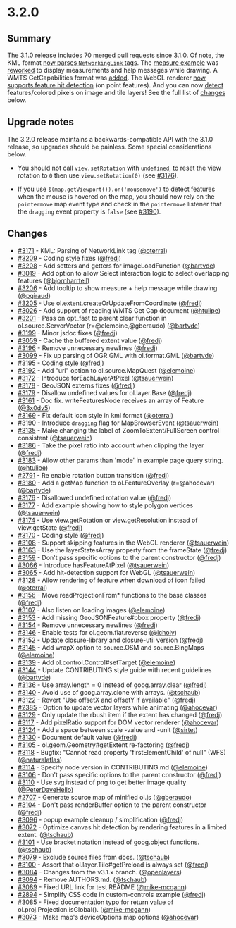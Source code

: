 # 3.2.0

## Summary

The 3.1.0 release includes 70 merged pull requests since 3.1.0.  Of note, the KML format [now parses `NetworkingLink` tags](https://github.com/openlayers/ol3/pull/3171).  The [measure example](http://openlayers.org/en/v3.2.0/examples/measure.html) was [reworked](https://github.com/openlayers/ol3/pull/3206) to display measurements and help messages while drawing.  A WMTS GetCapabilities format was [added](https://github.com/openlayers/ol3/pull/3026).  The WebGL renderer [now supports feature hit detection](https://github.com/openlayers/ol3/pull/3065) (on point features).  And you can now [detect](https://github.com/openlayers/ol3/pull/3172) features/colored pixels on image and tile layers!  See the full list of [changes](#changes) below.

## Upgrade notes

The 3.2.0 release maintains a backwards-compatible API with the 3.1.0 release, so upgrades should be painless.  Some special considerations below.

 * You should not call `view.setRotation` with `undefined`, to reset the view rotation to `0` then use `view.setRotation(0)` (see [#3176](https://github.com/openlayers/ol3/pull/3176)).

 * If you use `$(map.getViewport()).on('mousemove')` to detect features when the mouse is hovered on the map, you should now rely on the `pointermove` map event type and check in the `pointermove` listener that the `dragging` event property is `false` (see [#3190](https://github.com/openlayers/ol3/pull/3190)).

## Changes

 * [#3171](https://github.com/openlayers/ol3/pull/3171) - KML: Parsing of NetworkLink tag ([@oterral](https://github.com/oterral))
 * [#3209](https://github.com/openlayers/ol3/pull/3209) - Coding style fixes ([@fredj](https://github.com/fredj))
 * [#3208](https://github.com/openlayers/ol3/pull/3208) - Add setters and getters for imageLoadFunction ([@bartvde](https://github.com/bartvde))
 * [#3019](https://github.com/openlayers/ol3/pull/3019) - Add option to allow Select interaction logic to select overlapping features ([@bjornharrtell](https://github.com/bjornharrtell))
 * [#3206](https://github.com/openlayers/ol3/pull/3206) - Add tooltip to show measure + help message while drawing ([@pgiraud](https://github.com/pgiraud))
 * [#3205](https://github.com/openlayers/ol3/pull/3205) - Use ol.extent.createOrUpdateFromCoordinate ([@fredj](https://github.com/fredj))
 * [#3026](https://github.com/openlayers/ol3/pull/3026) - Add support of reading WMTS Get Cap document ([@htulipe](https://github.com/htulipe))
 * [#3201](https://github.com/openlayers/ol3/pull/3201) - Pass on opt_fast to parent clear function in ol.source.ServerVector (r=@elemoine,@gberaudo) ([@bartvde](https://github.com/bartvde))
 * [#3199](https://github.com/openlayers/ol3/pull/3199) - Minor jsdoc fixes ([@fredj](https://github.com/fredj))
 * [#3059](https://github.com/openlayers/ol3/pull/3059) - Cache the buffered extent value ([@fredj](https://github.com/fredj))
 * [#3196](https://github.com/openlayers/ol3/pull/3196) - Remove unnecessary newlines ([@fredj](https://github.com/fredj))
 * [#3099](https://github.com/openlayers/ol3/pull/3099) - Fix up parsing of OGR GML with ol.format.GML ([@bartvde](https://github.com/bartvde))
 * [#3195](https://github.com/openlayers/ol3/pull/3195) - Coding style ([@fredj](https://github.com/fredj))
 * [#3192](https://github.com/openlayers/ol3/pull/3192) - Add "url" option to ol.source.MapQuest ([@elemoine](https://github.com/elemoine))
 * [#3172](https://github.com/openlayers/ol3/pull/3172) - Introduce forEachLayerAtPixel ([@tsauerwein](https://github.com/tsauerwein))
 * [#3178](https://github.com/openlayers/ol3/pull/3178) - GeoJSON externs fixes ([@fredj](https://github.com/fredj))
 * [#3179](https://github.com/openlayers/ol3/pull/3179) - Disallow undefined values for ol.layer.Base ([@fredj](https://github.com/fredj))
 * [#3161](https://github.com/openlayers/ol3/pull/3161) - Doc fix. writeFeaturesNode receives an array of Feature ([@3x0dv5](https://github.com/3x0dv5))
 * [#3169](https://github.com/openlayers/ol3/pull/3169) - Fix default icon style in kml format ([@oterral](https://github.com/oterral))
 * [#3190](https://github.com/openlayers/ol3/pull/3190) - Introduce `dragging` flag for MapBrowserEvent ([@tsauerwein](https://github.com/tsauerwein))
 * [#3135](https://github.com/openlayers/ol3/pull/3135) - Make changing the label of ZoomToExtent/FullScreen control consistent ([@tsauerwein](https://github.com/tsauerwein))
 * [#3186](https://github.com/openlayers/ol3/pull/3186) - Take the pixel ratio into account when clipping the layer ([@fredj](https://github.com/fredj))
 * [#3183](https://github.com/openlayers/ol3/pull/3183) - Allow other params than 'mode' in example page query string. ([@htulipe](https://github.com/htulipe))
 * [#2791](https://github.com/openlayers/ol3/pull/2791) - Re enable rotation button transition ([@fredj](https://github.com/fredj))
 * [#3180](https://github.com/openlayers/ol3/pull/3180) - Add a getMap function to ol.FeatureOverlay (r=@ahocevar) ([@bartvde](https://github.com/bartvde))
 * [#3176](https://github.com/openlayers/ol3/pull/3176) - Disallowed undefined rotation value ([@fredj](https://github.com/fredj))
 * [#3177](https://github.com/openlayers/ol3/pull/3177) - Add example showing how to style polygon vertices ([@tsauerwein](https://github.com/tsauerwein))
 * [#3174](https://github.com/openlayers/ol3/pull/3174) - Use view.getRotation or view.getResolution instead of view.getState ([@fredj](https://github.com/fredj))
 * [#3170](https://github.com/openlayers/ol3/pull/3170) - Coding style ([@fredj](https://github.com/fredj))
 * [#3108](https://github.com/openlayers/ol3/pull/3108) - Support skipping features in the WebGL renderer ([@tsauerwein](https://github.com/tsauerwein))
 * [#3163](https://github.com/openlayers/ol3/pull/3163) - Use the layerStatesArray property from the frameState ([@fredj](https://github.com/fredj))
 * [#3159](https://github.com/openlayers/ol3/pull/3159) - Don't pass specific options to the parent constructor ([@fredj](https://github.com/fredj))
 * [#3066](https://github.com/openlayers/ol3/pull/3066) - Introduce hasFeatureAtPixel ([@tsauerwein](https://github.com/tsauerwein))
 * [#3065](https://github.com/openlayers/ol3/pull/3065) - Add hit-detection support for WebGL ([@tsauerwein](https://github.com/tsauerwein))
 * [#3128](https://github.com/openlayers/ol3/pull/3128) - Allow rendering of feature when download of icon failed ([@oterral](https://github.com/oterral))
 * [#3156](https://github.com/openlayers/ol3/pull/3156) - Move readProjectionFrom* functions to the base classes ([@fredj](https://github.com/fredj))
 * [#3107](https://github.com/openlayers/ol3/pull/3107) - Also listen on loading images ([@elemoine](https://github.com/elemoine))
 * [#3153](https://github.com/openlayers/ol3/pull/3153) - Add missing GeoJSONFeature#bbox property ([@fredj](https://github.com/fredj))
 * [#3154](https://github.com/openlayers/ol3/pull/3154) - Remove unnecessary newlines ([@fredj](https://github.com/fredj))
 * [#3146](https://github.com/openlayers/ol3/pull/3146) - Enable tests for ol.geom.flat.reverse ([@icholy](https://github.com/icholy))
 * [#3152](https://github.com/openlayers/ol3/pull/3152) - Update closure-library and closure-util version ([@fredj](https://github.com/fredj))
 * [#3145](https://github.com/openlayers/ol3/pull/3145) - Add wrapX option to source.OSM and source.BingMaps ([@elemoine](https://github.com/elemoine))
 * [#3139](https://github.com/openlayers/ol3/pull/3139) - Add ol.control.Control#setTarget ([@elemoine](https://github.com/elemoine))
 * [#3144](https://github.com/openlayers/ol3/pull/3144) - Update CONTRIBUTING style guide with recent guidelines ([@bartvde](https://github.com/bartvde))
 * [#3136](https://github.com/openlayers/ol3/pull/3136) - Use array.length = 0 instead of goog.array.clear ([@fredj](https://github.com/fredj))
 * [#3140](https://github.com/openlayers/ol3/pull/3140) - Avoid use of goog.array.clone with arrays. ([@tschaub](https://github.com/tschaub))
 * [#3122](https://github.com/openlayers/ol3/pull/3122) - Revert "Use offsetX and offsetY if available" ([@fredj](https://github.com/fredj))
 * [#2385](https://github.com/openlayers/ol3/pull/2385) - Option to update vector layers while animating ([@ahocevar](https://github.com/ahocevar))
 * [#3129](https://github.com/openlayers/ol3/pull/3129) - Only update the rbush item if the extent has changed ([@fredj](https://github.com/fredj))
 * [#3117](https://github.com/openlayers/ol3/pull/3117) - Add pixelRatio support for DOM vector renderer ([@ahocevar](https://github.com/ahocevar))
 * [#3124](https://github.com/openlayers/ol3/pull/3124) - Add a space between scale -value and -unit ([@sirtet](https://github.com/sirtet))
 * [#3130](https://github.com/openlayers/ol3/pull/3130) - Document default value ([@fredj](https://github.com/fredj))
 * [#3105](https://github.com/openlayers/ol3/pull/3105) - ol.geom.Geometry#getExtent re-factoring ([@fredj](https://github.com/fredj))
 * [#3118](https://github.com/openlayers/ol3/pull/3118) - Bugfix: "Cannot read property 'firstElementChild' of null" (WFS) ([@naturalatlas](https://github.com/naturalatlas))
 * [#3114](https://github.com/openlayers/ol3/pull/3114) - Specify node version in CONTRIBUTING.md ([@elemoine](https://github.com/elemoine))
 * [#3106](https://github.com/openlayers/ol3/pull/3106) - Don't pass specific options to the parent constructor ([@fredj](https://github.com/fredj))
 * [#3110](https://github.com/openlayers/ol3/pull/3110) - Use svg instead of png to get better image quality ([@PeterDaveHello](https://github.com/PeterDaveHello))
 * [#2707](https://github.com/openlayers/ol3/pull/2707) - Generate source map of minified ol.js ([@gberaudo](https://github.com/gberaudo))
 * [#3104](https://github.com/openlayers/ol3/pull/3104) - Don't pass renderBuffer option to the parent constructor ([@fredj](https://github.com/fredj))
 * [#3096](https://github.com/openlayers/ol3/pull/3096) - popup example cleanup / simplification ([@fredj](https://github.com/fredj))
 * [#3072](https://github.com/openlayers/ol3/pull/3072) - Optimize canvas hit detection by rendering features in a limited extent. ([@tschaub](https://github.com/tschaub))
 * [#3101](https://github.com/openlayers/ol3/pull/3101) - Use bracket notation instead of goog.object functions. ([@tschaub](https://github.com/tschaub))
 * [#3079](https://github.com/openlayers/ol3/pull/3079) - Exclude source files from docs. ([@tschaub](https://github.com/tschaub))
 * [#3100](https://github.com/openlayers/ol3/pull/3100) - Assert that ol.layer.Tile#getPreload is always set ([@fredj](https://github.com/fredj))
 * [#3084](https://github.com/openlayers/ol3/pull/3084) - Changes from the v3.1.x branch. ([@openlayers](https://github.com/openlayers))
 * [#3094](https://github.com/openlayers/ol3/pull/3094) - Remove AUTHORS.md. ([@tschaub](https://github.com/tschaub))
 * [#3089](https://github.com/openlayers/ol3/pull/3089) - Fixed URL link for test README ([@mike-mcgann](https://github.com/mike-mcgann))
 * [#2894](https://github.com/openlayers/ol3/pull/2894) - Simplify CSS code in custom-controls example ([@fredj](https://github.com/fredj))
 * [#3085](https://github.com/openlayers/ol3/pull/3085) - Fixed documentation typo for return value of ol.proj.Projection.isGlobal(). ([@mike-mcgann](https://github.com/mike-mcgann))
 * [#3073](https://github.com/openlayers/ol3/pull/3073) - Make map's deviceOptions map options ([@ahocevar](https://github.com/ahocevar))
